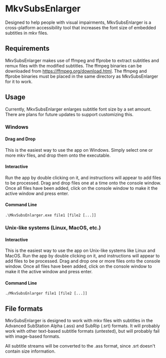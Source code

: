 # MkvSubsEnlarger
Designed to help people with visual impairments, MkvSubsEnlarger is a cross-platform accessibility tool that increases the font size of embedded subtitles in mkv files.

## Requirements
MkvSubsEnlarger makes use of ffmpeg and ffprobe to extract subtitles and remux files with the modified subtitles. The ffmpeg binaries can be downloaded from https://ffmpeg.org/download.html. The ffmpeg and ffprobe binaries must be placed in the same directory as MkvSubsEnlarger for it to work.

## Usage
Currently, MkvSubsEnlarger enlarges subtitle font size by a set amount. There are plans for future updates to support customizing this.

### Windows

#### Drag and Drop
This is the easiest way to use the app on Windows. Simply select one or more mkv files, and drop them onto the executable.

#### Interactive
Run the app by double clicking on it, and instructions will appear to add files to be processed. Drag and drop files one at a time onto the console window. Once all files have been added, click on the console window to make it the active window and press enter.

#### Command Line
`.\MkvSubsEnlarger.exe file1 [file2 [...]]`

### Unix-like systems (Linux, MacOS, etc.)

#### Interactive
This is the easiest way to use the app on Unix-like systems like Linux and MacOS. Run the app by double clicking on it, and instructions will appear to add files to be processed. Drag and drop one or more files onto the console window. Once all files have been added, click on the console window to make it the active window and press enter.

#### Command Line
`./MkvSubsEnlarger file1 [file2 [...]]`

## File formats
MkvSubsEnlarger is designed to work with mkv files with subtitles in the Advanced SubStation Alpha (.ass) and SubRip (.srt) formats. It will probably work with other text-based subtitle formats (untested), but will probably fail with image-based formats.

All subtitle streams will be converted to the .ass format, since .srt doesn't contain size information.
